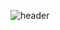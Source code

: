 ![header](https://capsule-render.vercel.app/api?type=rounded&color=1AD4FB&height=300&section=header&text=🍎🍀🌷🌿박준영의%20사이버%20텃밭🌺🌱🌾🌳&fontSize=48&fontColor=FBFCFC&animation=fadeIn)
